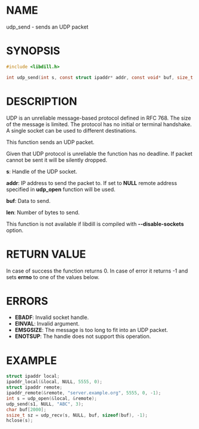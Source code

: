 # NAME

udp_send - sends an UDP packet

# SYNOPSIS

```c
#include <libdill.h>

int udp_send(int s, const struct ipaddr* addr, const void* buf, size_t len);
```

# DESCRIPTION

UDP is an unreliable message-based protocol defined in RFC 768. The size of the message is limited. The protocol has no initial or terminal handshake. A single socket can be used to different destinations.

This function sends an UDP packet.

Given that UDP protocol is unreliable the function has no deadline.
If packet cannot be sent it will be silently dropped.

**s**: Handle of the UDP socket.

**addr**: IP address to send the packet to. If set to **NULL** remote address specified in **udp_open** function will be used.

**buf**: Data to send.

**len**: Number of bytes to send.

This function is not available if libdill is compiled with **--disable-sockets** option.

# RETURN VALUE

In case of success the function returns 0. In case of error it returns -1 and sets **errno** to one of the values below.

# ERRORS

* **EBADF**: Invalid socket handle.
* **EINVAL**: Invalid argument.
* **EMSGSIZE**: The message is too long to fit into an UDP packet.
* **ENOTSUP**: The handle does not support this operation.

# EXAMPLE

```c
struct ipaddr local;
ipaddr_local(&local, NULL, 5555, 0);
struct ipaddr remote;
ipaddr_remote(&remote, "server.example.org", 5555, 0, -1);
int s = udp_open(&local, &remote);
udp_send(s1, NULL, "ABC", 3);
char buf[2000];
ssize_t sz = udp_recv(s, NULL, buf, sizeof(buf), -1);
hclose(s);
```
